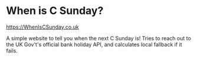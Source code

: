 # When is C Sunday?

https://WhenIsCSunday.co.uk

A simple website to tell you when the next C Sunday is! Tries to reach out to the UK Gov't's official bank holiday API, and calculates local fallback if it fails.